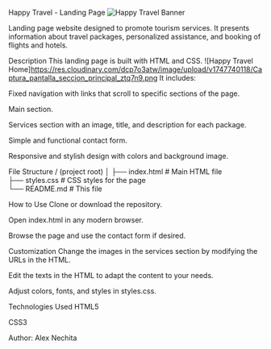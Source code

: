 Happy Travel - Landing Page
![Happy Travel Banner](https://res.cloudinary.com/dcp7o3atw/image/upload/v1744108765/Black_Simple_Travel_Logo_zdtrzu.png)

Landing page website designed to promote tourism services. It presents information about travel packages, personalized assistance, and booking of flights and hotels.

Description
This landing page is built with HTML and CSS.
![Happy Travel Home]https://res.cloudinary.com/dcp7o3atw/image/upload/v1747740118/Captura_pantalla_seccion_principal_ztq7n9.png
It includes:

Fixed navigation with links that scroll to specific sections of the page.

Main section.

Services section with an image, title, and description for each package.

Simple and functional contact form.

Responsive and stylish design with colors and background image.

File Structure
/ (project root)
│
├── index.html          # Main HTML file  
├── styles.css          # CSS styles for the page  
└── README.md           # This file  

How to Use
Clone or download the repository.

Open index.html in any modern browser.

Browse the page and use the contact form if desired.

Customization
Change the images in the services section by modifying the URLs in the HTML.

Edit the texts in the HTML to adapt the content to your needs.

Adjust colors, fonts, and styles in styles.css.

Technologies Used
HTML5

CSS3

Author: Alex Nechita